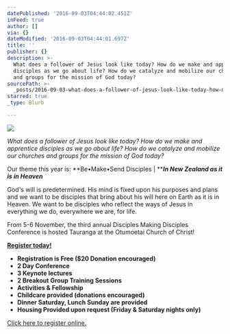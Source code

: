 ```yaml
---
datePublished: '2016-09-03T04:44:02.451Z'
inFeed: true
author: []
via: {}
dateModified: '2016-09-03T04:44:01.697Z'
title: ''
publisher: {}
description: >-
  What does a follower of Jesus look like today? How do we make and apprentice
  disciples as we go about life? How do we catalyze and mobilize our churches
  and groups for the mission of God today?
sourcePath: >-
  _posts/2016-09-03-what-does-a-follower-of-jesus-look-like-today-how-do-we-mak.md
starred: true
_type: Blurb

---
```

![](https://the-grid-user-content.s3-us-west-2.amazonaws.com/2b20a2d5-4756-4306-ac0d-0351560e2f3c.png)

_What does a follower of Jesus look like today? How do we make and apprentice disciples as we go about life? How do we catalyze and mobilize our churches and groups for the mission of God today?_

Our theme this year is: **Be•Make•Send Disciples | **_**In New Zealand as it is in Heaven**_

God's will is predetermined. His mind is fixed upon his purposes and plans and we want to be disciples that bring about his will here on Earth as it is in Heaven. We want to be disciples who reflect the ways of Jesus in everything we do, everywhere we are, for life.

From 5-6 November, the third annual Disciples Making Disciples Conference is hosted Tauranga at the Otumoetai Church of Christ! 

**[Register today!][0]**

* **Registration is Free ($20 Donation encouraged)**
* **2 Day Conference**
* **3 Keynote lectures**
* **2 Breakout Group Training Sessions**
* **Activities & Fellowship**
* **Childcare provided (donations encouraged)**
* **Dinner Saturday, Lunch Sunday are provided**
* **Housing Provided upon request (Friday & Saturday nights only)**

[Click here to register online.][0]

[0]: https://www.eventbrite.co.nz/e/dmd-conference-2016-tickets-27103950646